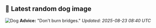 ## 🐶 Latest random dog image
![Dog](https://images.dog.ceo/breeds/appenzeller/n02107908_7267.jpg)
**Advice:** "Don't burn bridges."
*Updated: 2025-08-23 08:40 UTC*
